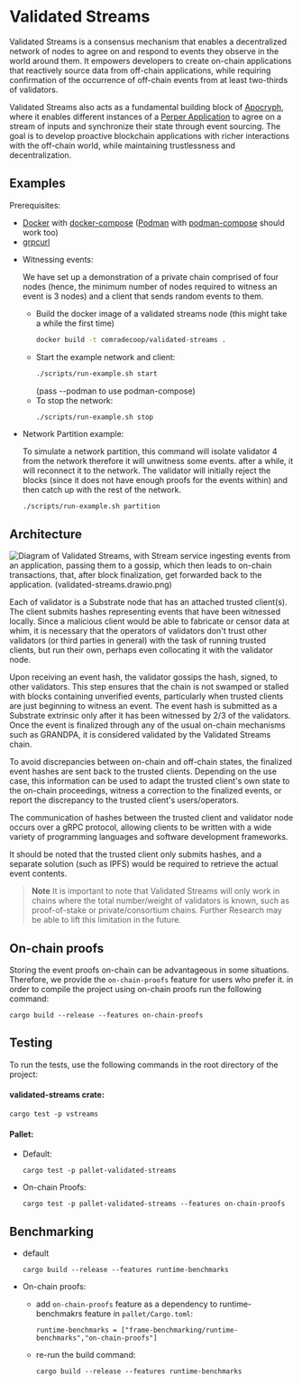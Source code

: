 # Validated Streams
Validated Streams is a consensus mechanism that enables a decentralized network of nodes to agree on and respond to events they observe in the world around them. It empowers developers to create on-chain applications that reactively source data from off-chain applications, while requiring confirmation of the occurrence of off-chain events from at least two-thirds of validators.

Validated Streams also acts as a fundamental building block of [Apocryph](https://apocryph.network/), where it enables different instances of a [Perper Application](https://github.com/obecto/perper) to agree on a stream of inputs and synchronize their state through event sourcing. The goal is to develop proactive blockchain applications with richer interactions with the off-chain world, while maintaining trustlessness and decentralization.

## Examples

Prerequisites:
- [Docker](https://docs.docker.com/get-docker/) with [docker-compose](https://docs.docker.com/compose/install/) ([Podman](https://github.com/containers/podman) with [podman-compose](https://github.com/containers/podman-compose) should work too)
- [grpcurl](https://github.com/fullstorydev/grpcurl)

* Witnessing events:

    We have set up a demonstration of a private chain comprised of four nodes (hence, the minimum number of nodes required to witness an event is 3 nodes) and a client that sends random events to them.
    - Build the docker image of a validated streams node (this might take a while the first time)
        ```bash
        docker build -t comradecoop/validated-streams .
        ```
    - Start the example network and client:
        ```bash
        ./scripts/run-example.sh start
        ```
        (pass --podman to use podman-compose)
    - To stop the network:
        ```bash
        ./scripts/run-example.sh stop
        ```
* Network Partition example:

    To simulate a network partition, this command will isolate validator 4 from the network therefore it will unwitness some events. after a while, it will reconnect it to the network. The validator will initially reject the blocks (since it does not have enough proofs for the events within) and then catch up with the rest of the network.

    ```
    ./scripts/run-example.sh partition
    ```
## Architecture
![Diagram of Validated Streams, with Stream service ingesting events from an application, passing them to a gossip, which then leads to on-chain transactions, that, after block finalization, get forwarded back to the application. (validated-streams.drawio.png)](https://user-images.githubusercontent.com/5276727/211316562-ad73fdd0-0dec-4543-884e-fe60cb09ee7a.png)

Each of validator is a Substrate node that has an attached trusted client(s). The client submits hashes representing events that have been witnessed locally. Since a malicious client would be able to fabricate or censor data at whim, it is necessary that the operators of validators don't trust other validators (or third parties in general) with the task of running trusted clients, but run their own, perhaps even collocating it with the validator node.

Upon receiving an event hash, the validator gossips the hash, signed, to other validators. This step ensures that the chain is not swamped or stalled with blocks containing unverified events, particularly when trusted clients are just beginning to witness an event. The event hash is submitted as a Substrate extrinsic only after it has been witnessed by 2/3 of the validators. Once the event is finalized through any of the usual on-chain mechanisms such as GRANDPA, it is considered validated by the Validated Streams chain.

To avoid discrepancies between on-chain and off-chain states, the finalized event hashes are sent back to the trusted clients. Depending on the use case, this information can be used to adapt the trusted client's own state to the on-chain proceedings, witness a correction to the finalized events, or report the discrepancy to the trusted client's users/operators.

The communication of hashes between the trusted client and validator node occurs over a gRPC protocol, allowing clients to be written with a wide variety of programming languages and software development frameworks.

It should be noted that the trusted client only submits hashes, and a separate solution (such as IPFS) would be required to retrieve the actual event contents.

> __Note__
It is important to note that Validated Streams will only work in chains where the total number/weight of validators is known, such as proof-of-stake or private/consortium chains. Further Research may be able to lift this limitation in the future.

## On-chain proofs

Storing the event proofs on-chain can be advantageous in some situations. Therefore, we provide the `on-chain-proofs` feature for users who prefer it. in order to compile the project using on-chain proofs run the following command:

```
cargo build --release --features on-chain-proofs
```

## Testing
To run the tests, use the following commands in the root directory of the project:

#### validated-streams crate:
```
cargo test -p vstreams
```
#### Pallet:
* Default:

    ```
    cargo test -p pallet-validated-streams
    ```
* On-chain Proofs:
    ```
    cargo test -p pallet-validated-streams --features on-chain-proofs
    ```
## Benchmarking

* default
    ```
    cargo build --release --features runtime-benchmarks
    ```
* On-chain proofs:

    * add `on-chain-proofs` feature as a dependency to runtime-benchmakrs feature in `pallet/Cargo.toml`:
        ```
        runtime-benchmarks = ["frame-benchmarking/runtime-benchmarks","on-chain-proofs"]
        ```

    * re-run the build command:
        ```
        cargo build --release --features runtime-benchmarks
        ```
